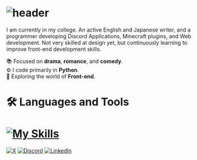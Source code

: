 # ![header](https://capsule-render.vercel.app/api?type=rounded&height=110&color=gradient&text=👋%20Welcome!%20I'm%20Yuu&fontColor=ffffff&fontSize=50&fontAlign=34&reversal=false&fontAlignY=53&textBg=false&section=header)

I am currently in my college. An active English and Japanese writer, and a programmer developing Discord Applications, Minecraft plugins, and Web development. Not very skilled at design yet, but continuously learning to improve front-end development skills.

📚 Focused on **drama**, **romance**, and **comedy**.<br>
⚙️ I code primarily in **Python**.<br>
🔎 Exploring the world of **Front-end**.

# 🛠️ Languages and Tools

# [![My Skills](https://skillicons.dev/icons?i=java,js,nodejs,py,bots,kotlin,visualstudio)](https://skillicons.dev)

[![X](https://img.shields.io/badge/X-@xyukuri-000000?style=for-the-badge&logo=x&logoColor=white)](https://x.com/xyukuri) 
[![Discord](https://img.shields.io/badge/discord-xyukuri-%235865F2?style=for-the-badge&logo=discord&logoColor=white)](https://discordapp.com/users/732523417412304897) 
[![LinkedIn](https://img.shields.io/badge/LinkedIn-Euclid_Villena-%230077B5?style=for-the-badge&logo=linkedin&logoColor=white)](https://www.linkedin.com/in/euclid-villena-23a295368/) 

